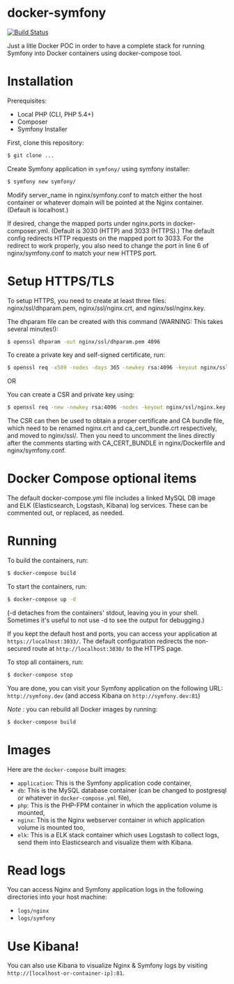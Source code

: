docker-symfony
==============

[![Build Status](https://secure.travis-ci.org/eko/docker-symfony.png?branch=master)](http://travis-ci.org/eko/docker-symfony)


Just a litle Docker POC in order to have a complete stack for running Symfony into Docker containers using docker-compose tool.

# Installation

Prerequisites:
* Local PHP (CLI, PHP 5.4+)
* Composer
* Symfony Installer

First, clone this repository:

```bash
$ git clone ...
```

Create Symfony application in `symfony/` using symfony installer:
```bash
$ symfony new symfony/
```

Modify server_name in nginx/symfony.conf to match either the host container or whatever domain will be pointed at the Nginx container. (Default is localhost.)

If desired, change the mapped ports under nginx.ports in docker-composer.yml. (Default is 3030 (HTTP) and 3033 (HTTPS).) The default config redirects HTTP requests on the mapped port to 3033. For the redirect to work properly, you also need to change the port in line 6 of nginx/symfony.conf to match your new HTTPS port.

# Setup HTTPS/TLS

To setup HTTPS, you need to create at least three files: nginx/ssl/dhparam.pem, nginx/ssl/nginx.crt, and nginx/ssl/nginx.key.

The dhparam file can be created with this command (WARNING: This takes several minutes!):
```bash
$ openssl dhparam -out nginx/ssl/dhparam.pem 4096
```

To create a private key and self-signed certificate, run:
```bash
$ openssl req -x509 -nodes -days 365 -newkey rsa:4096 -keyout nginx/ssl/nginx.key -out nginx/ssl/nginx.crt
```

OR

You can create a CSR and private key using:
```bash
$ openssl req -new -newkey rsa:4096 -nodes -keyout nginx/ssl/nginx.key -out signing_request.csr
```
The CSR can then be used to obtain a proper certificate and CA bundle file, which need to be renamed nginx.crt and ca_cert_bundle.crt respectively, and moved to nginx/ssl/. Then you need to uncomment the lines directly after the comments starting with CA_CERT_BUNDLE in nginx/Dockerfile and nginx/symfony.conf.

# Docker Compose optional items
The default docker-compose.yml file includes a linked MySQL DB image and ELK (Elasticsearch, Logstash, Kibana) log services. These can be commented out, or replaced, as needed.

# Running
To build the containers, run:
```bash
$ docker-compose build
```

To start the containers, run:

```bash
$ docker-compose up -d
```
(-d detaches from the containers' stdout, leaving you in your shell. Sometimes it's useful to not use -d to see the output for debugging.)

If you kept the default host and ports, you can access your application at `https://localhost:3033/`. The default configuration redirects the non-secured route at `http://localhost:3030/` to the HTTPS page.

To stop all containers, run:

```bash
$ docker-compose stop
```

You are done, you can visit your Symfony application on the following URL: `http://symfony.dev` (and access Kibana on `http://symfony.dev:81`)

_Note :_ you can rebuild all Docker images by running:

```bash
$ docker-compose build
```

# Images

Here are the `docker-compose` built images:

* `application`: This is the Symfony application code container,
* `db`: This is the MySQL database container (can be changed to postgresql or whatever in `docker-compose.yml` file),
* `php`: This is the PHP-FPM container in which the application volume is mounted,
* `nginx`: This is the Nginx webserver container in which application volume is mounted too,
* `elk`: This is a ELK stack container which uses Logstash to collect logs, send them into Elasticsearch and visualize them with Kibana.


# Read logs

You can access Nginx and Symfony application logs in the following directories into your host machine:

* `logs/nginx`
* `logs/symfony`

# Use Kibana!

You can also use Kibana to visualize Nginx & Symfony logs by visiting `http://[localhost-or-container-ip]:81`.
